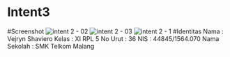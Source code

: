 # Intent3
#Screenshot
![intent 2 - 02](https://cloud.githubusercontent.com/assets/22088378/21972263/e1b1c520-dbea-11e6-954b-3bf1339b71f4.PNG)
![intent 2 - 03](https://cloud.githubusercontent.com/assets/22088378/21972264/e1b41e56-dbea-11e6-8479-365e87791dda.PNG)
![intent 2 - 1](https://cloud.githubusercontent.com/assets/22088378/21972265/e1b5a898-dbea-11e6-84da-c1ffefe3653a.PNG)
#Identitas
Nama : Vejryn Shaviero 
Kelas : XI RPL 5 
No Urut : 36 
NIS : 44845/1564.070 
Nama Sekolah : SMK Telkom Malang
